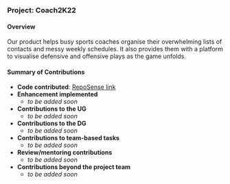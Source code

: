 ### Project: Coach2K22

#### Overview
Our product helps busy sports coaches organise their overwhelming lists of contacts and messy weekly
schedules. It also provides them with a platform to visualise defensive and offensive plays as the game unfolds.

#### Summary of Contributions
* **Code contributed**: [RepoSense link](
  https://nus-cs2103-ay2122s2.github.io/tp-dashboard/?search=PrgJ&breakdown=true)
* **Enhancement implemented**
  * _to be added soon_
* **Contributions to the UG**
  * _to be added soon_
* **Contributions to the DG**
  * _to be added soon_
* **Contributions to team-based tasks**
  * _to be added soon_
* **Review/mentoring contributions**
  * _to be added soon_
* **Contributions beyond the project team**
  * _to be added soon_
